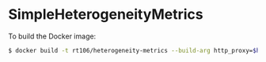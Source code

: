 # SimpleHeterogeneityMetrics

To build the Docker image:
```sh
$ docker build -t rt106/heterogeneity-metrics --build-arg http_proxy=$http_proxy --build-arg https_proxy=$https_proxy --build-arg no_proxy=$no_proxy .
```
